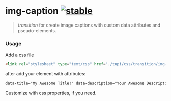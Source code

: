 # img-caption [![stable](http://goo.gl/Becm1o)](#)
> *transition* for create image captions with custom data attributes and pseudo-elements.

### Usage

Add a css file
```html
<link rel="stylesheet" type="text/css" href="./tupi/css/transition/img-caption.css" />
```
after add your element with attributes:
```html
data-title="My Awesome Title!" data-description="Your Awesome Description"
```

Customize with css properties, if you need.

